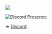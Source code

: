 ![](https://komarev.com/ghpvc/?username=ndbiaw&color=000033)

[![Discord Presence](https://lanyard.cnrad.dev/api/895438058621665331?theme=dark&bg=451e5d&borderRadius=10px&idleMessage=C%C3%B3%20L%E1%BA%BD%20Tui%20%C4%90ang%20Ng%E1%BB%A7,%20Ho%E1%BA%B7c%20L%C3%A0m%20G%C3%AC%20%C4%90%C3%B3%20Kh%C3%A1c...%20%F0%9F%98%B6%E2%80%8D%F0%9F%8C%AB%EF%B8%8F)](https://discord.com/users/895438058621665331)

=> [Discord](https://discord.gg/hvn)
